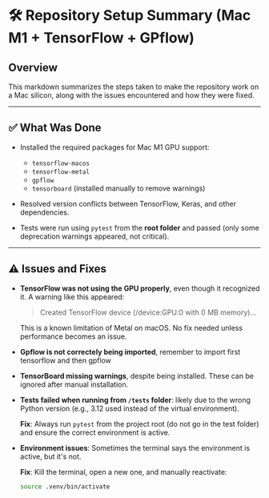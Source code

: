 # 🛠 Repository Setup Summary (Mac M1 + TensorFlow + GPflow)

## Overview

This markdown summarizes the steps taken to make the repository work on a Mac silicon, along with the issues encountered and how they were fixed.

---

## ✅ What Was Done

- Installed the required packages for Mac M1 GPU support:
  - `tensorflow-macos`
  - `tensorflow-metal`
  - `gpflow`
  - `tensorboard` (installed manually to remove warnings)

- Resolved version conflicts between TensorFlow, Keras, and other dependencies.

- Tests were run using `pytest` from the **root folder** and passed (only some deprecation warnings appeared, not critical).

---

## ⚠️ Issues and Fixes

- **TensorFlow was not using the GPU properly**, even though it recognized it. A warning like this appeared:
  > Created TensorFlow device (/device:GPU:0 with 0 MB memory)...

  This is a known limitation of Metal on macOS. No fix needed unless performance becomes an issue.

- **Gpflow is not correctely being imported**, remember to import first tensorflow and then gpflow

- **TensorBoard missing warnings**, despite being installed. These can be ignored after manual installation.

- **Tests failed when running from `/tests` folder**: likely due to the wrong Python version (e.g., 3.12 used instead of the virtual environment).

  **Fix**: Always run `pytest` from the project root (do not go in the test folder) and ensure the correct environment is active.

- **Environment issues**: Sometimes the terminal says the environment is active, but it's not.

  **Fix**: Kill the terminal, open a new one, and manually reactivate:
  ```bash
  source .venv/bin/activate


